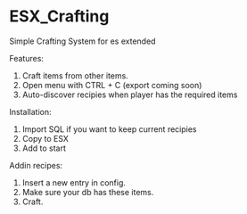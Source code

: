 # ESX_Crafting
Simple Crafting System for es extended

Features:
1. Craft items from other items.
2. Open menu with CTRL + C (export coming soon)
3. Auto-discover recipies when player has the required items


Installation:
1. Import SQL if you want to keep current recipies
2. Copy to ESX
3. Add to start

Addin recipes:
1. Insert a new entry in config.
2. Make sure your db has these items.
3. Craft.
